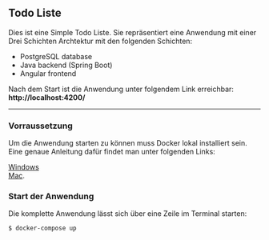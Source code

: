 ## Todo Liste

Dies ist eine Simple Todo Liste. Sie repräsentiert eine Anwendung mit einer Drei Schichten Archtektur mit den folgenden Schichten:

- PostgreSQL database
- Java backend (Spring Boot)
- Angular frontend

Nach dem Start ist die Anwendung unter folgendem Link erreichbar: **http://localhost:4200/**

---

### Vorraussetzung

Um die Anwendung starten zu können muss Docker lokal installiert sein. Eine genaue Anleitung dafür findet man unter folgenden Links:

[Windows](https://docs.docker.com/docker-for-windows/install/)<br>
[Mac](https://docs.docker.com/docker-for-mac/install/).


### Start der Anwendung

Die komplette Anwendung lässt sich über eine Zeile im Terminal starten:

```
$ docker-compose up
```
